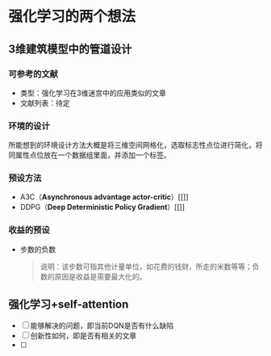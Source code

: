 # 强化学习的两个想法
## 3维建筑模型中的管道设计

### 可参考的文献

+ 类型：强化学习在3维迷宫中的应用类似的文章
+ 文献列表：待定

### 环境的设计

所能想到的环境设计方法大概是将三维空间网格化，选取标志性点位进行简化，将同属性点位放在一个数据组里面，并添加一个标签。

### 预设方法

+ A3C（**Asynchronous advantage actor-critic**）[[]]
+ DDPG（**Deep Deterministic Policy Gradient**）[[]]

### 收益的预设

+ 步数的负数

  > 说明：该步数可指其他计量单位，如花费的钱财，所走的米数等等；负数的原因是收益是需要最大化的。

## 强化学习+self-attention

- [ ] 能够解决的问题，即当前DQN是否有什么缺陷
- [ ] 创新性如何，即是否有相关的文章
- [ ] 



